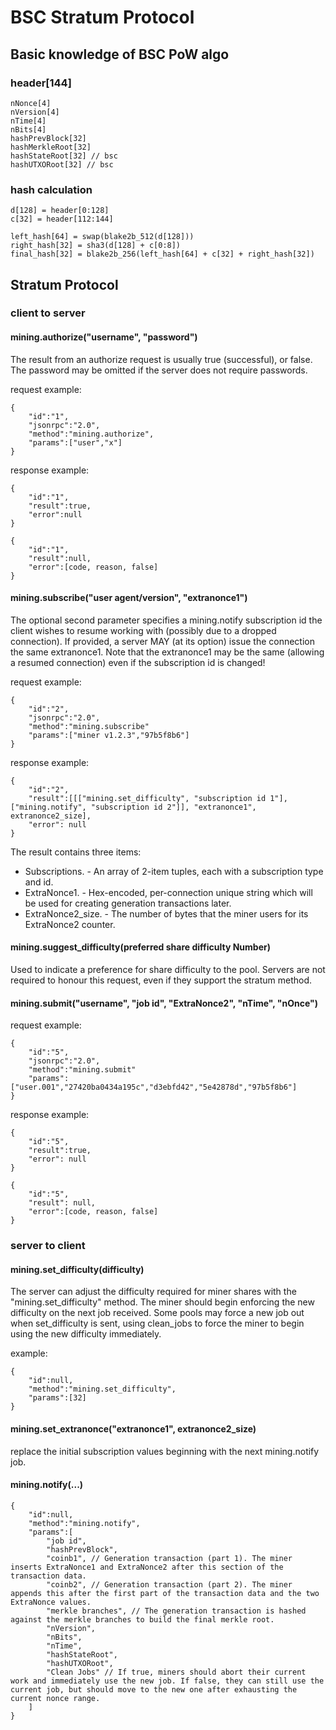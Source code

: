 # BSC Stratum Protocol

## Basic knowledge of BSC PoW algo

### header[144]
```
nNonce[4]
nVersion[4]
nTime[4] 
nBits[4]
hashPrevBlock[32]
hashMerkleRoot[32]
hashStateRoot[32] // bsc
hashUTXORoot[32] // bsc
```

### hash calculation
```
d[128] = header[0:128]
c[32] = header[112:144]

left_hash[64] = swap(blake2b_512(d[128]))
right_hash[32] = sha3(d[128] + c[0:8])
final_hash[32] = blake2b_256(left_hash[64] + c[32] + right_hash[32])
```

## Stratum Protocol

### client to server

#### mining.authorize("username", "password")

The result from an authorize request is usually true (successful), or false. The password may be omitted if the server does not require passwords.

request example:
```
{
    "id":"1",
    "jsonrpc":"2.0",
    "method":"mining.authorize",
    "params":["user","x"]
}
```

response example:
```
{
    "id":"1",
    "result":true,
    "error":null
}
```

```
{
    "id":"1",
    "result":null,
    "error":[code, reason, false]
}
```

#### mining.subscribe("user agent/version", "extranonce1")

The optional second parameter specifies a mining.notify subscription id the client wishes to resume working with (possibly due to a dropped connection). If provided, a server MAY (at its option) issue the connection the same extranonce1. Note that the extranonce1 may be the same (allowing a resumed connection) even if the subscription id is changed!

request example:
```
{
    "id":"2",
    "jsonrpc":"2.0",
    "method":"mining.subscribe"
    "params":["miner v1.2.3","97b5f8b6"]
}
```

response example:
```
{
    "id":"2",
    "result":[[["mining.set_difficulty", "subscription id 1"], ["mining.notify", "subscription id 2"]], "extranonce1", extranonce2_size],
    "error": null
}
```

The result contains three items:
* Subscriptions. - An array of 2-item tuples, each with a subscription type and id.
* ExtraNonce1. - Hex-encoded, per-connection unique string which will be used for creating generation transactions later.
* ExtraNonce2_size. - The number of bytes that the miner users for its ExtraNonce2 counter.

#### mining.suggest_difficulty(preferred share difficulty Number)

Used to indicate a preference for share difficulty to the pool. Servers are not required to honour this request, even if they support the stratum method.


#### mining.submit("username", "job id", "ExtraNonce2", "nTime", "nOnce")

request example:
```
{
    "id":"5",
    "jsonrpc":"2.0",
    "method":"mining.submit"
    "params":["user.001","27420ba0434a195c","d3ebfd42","5e42878d","97b5f8b6"]
}
```

response example:
```
{
    "id":"5",
    "result":true,
    "error": null
}
```

```
{
    "id":"5",
    "result": null,
    "error":[code, reason, false]
}
```


### server to client

#### mining.set_difficulty(difficulty)

The server can adjust the difficulty required for miner shares with the "mining.set_difficulty" method. The miner should begin enforcing the new difficulty on the next job received. Some pools may force a new job out when set_difficulty is sent, using clean_jobs to force the miner to begin using the new difficulty immediately.

example:
```
{
    "id":null,
    "method":"mining.set_difficulty",
    "params":[32]
}
```


#### mining.set_extranonce("extranonce1", extranonce2_size)

replace the initial subscription values beginning with the next mining.notify job.

#### mining.notify(...)
```
{
    "id":null,
    "method":"mining.notify",
    "params":[
        "job id",
        "hashPrevBlock",
        "coinb1", // Generation transaction (part 1). The miner inserts ExtraNonce1 and ExtraNonce2 after this section of the transaction data.
        "coinb2", // Generation transaction (part 2). The miner appends this after the first part of the transaction data and the two ExtraNonce values.
        "merkle branches", // The generation transaction is hashed against the merkle branches to build the final merkle root.
        "nVersion",
        "nBits",
        "nTime",
        "hashStateRoot",
        "hashUTXORoot",
        "Clean Jobs" // If true, miners should abort their current work and immediately use the new job. If false, they can still use the current job, but should move to the new one after exhausting the current nonce range.
    ]
}
```






